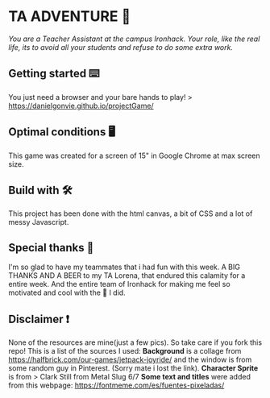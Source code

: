 # TA ADVENTURE 👾
*You are a Teacher Assistant at the campus Ironhack. Your role, like the real life, its to avoid all your students and refuse to do some extra work.*

## Getting started ⌨️
You just need a browser and your bare hands to play! > https://danielgonvie.github.io/projectGame/

## Optimal conditions 🖥
This game was created for a screen of 15" in Google Chrome at max screen size.

## Build with 🛠
This project has been done with the html canvas, a bit of CSS and a lot of messy Javascript.

## Special thanks 💖
I'm so glad to have my teammates that i had fun with this week.
A BIG THANKS AND A BEER to my TA Lorena, that endured this calamity for a entire week.
And the entire team of Ironhack for making me feel so motivated and cool with the 💩 I did.

## Disclaimer ❗
None of the resources are mine(just a few pics). So take care if you fork this repo!
This is a list of the sources I used:
**Background** is a collage from https://halfbrick.com/our-games/jetpack-joyride/ and the window is from some random guy in Pinterest. (Sorry mate i lost the link).
**Character Sprite** is from  >  Clark Still from Metal Slug 6/7
**Some text and titles** were added from this webpage: https://fontmeme.com/es/fuentes-pixeladas/
